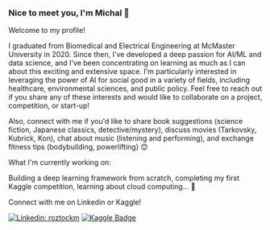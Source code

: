 <!---
MichalRoztocki/MichalRoztocki is a ✨ special ✨ repository because its `README.md` (this file) appears on your GitHub profile.
You can click the Preview link to take a look at your changes.
--->
### Nice to meet you, I'm Michal 👋
Welcome to my profile! 

I graduated from Biomedical and Electrical Engineering at McMaster University in 2020. Since then, I've developed a deep passion for 
AI/ML and data science, and I've been concentrating on learning as much as I can about this exciting and extensive space. I'm particularly interested in
leveraging the power of AI for social good in a variety of fields, including healthcare, environmental sciences, and public policy. Feel free to reach out if
you share any of these interests and would like to collaborate on a project, competition, or start-up! 

Also, connect with me if you'd like to share book suggestions (science fiction, Japanese classics, detective/mystery), discuss movies (Tarkovsky, Kubrick, Kon), chat about
music (listening and performing), and exchange fitness tips (bodybuilding, powerlifting) 😊

What I'm currently working on:

Building a deep learning framework from scratch, completing my first Kaggle competition, learning about cloud computing... 💭

Connect with me on Linkedin or Kaggle!

[![Linkedin: roztockm](https://img.shields.io/badge/-Michal%20Roztocki-blue?style=flat-square&logo=Linkedin&logoColor=white&link=https://www.linkedin.com/in/roztockm/)](https://www.linkedin.com/in/roztockm/)
[![Kaggle Badge](https://img.shields.io/badge/-michalroztocki-teal?style=flat&logo=kaggle&logoColor=deepblue&link=https://www.kaggle.com/michalroztocki)](https://www.kaggle.com/michalroztocki)
